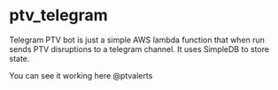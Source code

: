 # ptv_telegram
Telegram PTV bot is just a simple AWS lambda function that when run sends PTV disruptions to a telegram channel. It uses SimpleDB to store state.

You can see it working here @ptvalerts

